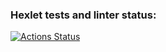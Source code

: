 ### Hexlet tests and linter status:
[![Actions Status](https://github.com/yapavelchuk/frontend-project-46/workflows/hexlet-check/badge.svg)](https://github.com/yapavelchuk/frontend-project-46/actions)